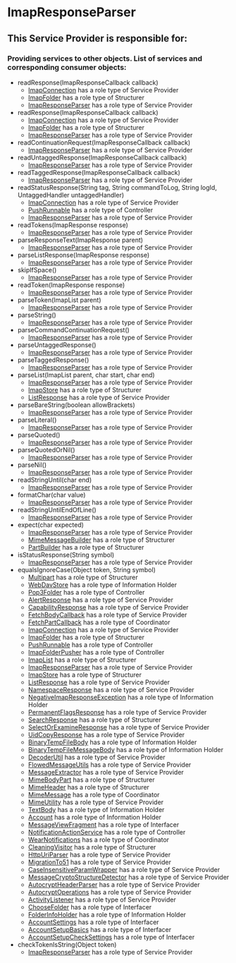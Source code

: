 # ImapResponseParser
## This Service Provider is responsible for:
### Providing services to other objects. List of services and corresponding consumer objects: 
* readResponse(ImapResponseCallback callback)
	* [ImapConnection](../ServiceProviders/ImapConnection.md) has a role type of Service Provider
	* [ImapFolder](../Structurers/ImapFolder.md) has a role type of Structurer
	* [ImapResponseParser](../ServiceProviders/ImapResponseParser.md) has a role type of Service Provider
* readResponse(ImapResponseCallback callback)
	* [ImapConnection](../ServiceProviders/ImapConnection.md) has a role type of Service Provider
	* [ImapFolder](../Structurers/ImapFolder.md) has a role type of Structurer
	* [ImapResponseParser](../ServiceProviders/ImapResponseParser.md) has a role type of Service Provider
* readContinuationRequest(ImapResponseCallback callback)
	* [ImapResponseParser](../ServiceProviders/ImapResponseParser.md) has a role type of Service Provider
* readUntaggedResponse(ImapResponseCallback callback)
	* [ImapResponseParser](../ServiceProviders/ImapResponseParser.md) has a role type of Service Provider
* readTaggedResponse(ImapResponseCallback callback)
	* [ImapResponseParser](../ServiceProviders/ImapResponseParser.md) has a role type of Service Provider
* readStatusResponse(String tag, String commandToLog, String logId,
            UntaggedHandler untaggedHandler)
	* [ImapConnection](../ServiceProviders/ImapConnection.md) has a role type of Service Provider
	* [PushRunnable](../Controllers/PushRunnable.md) has a role type of Controller
	* [ImapResponseParser](../ServiceProviders/ImapResponseParser.md) has a role type of Service Provider
* readTokens(ImapResponse response)
	* [ImapResponseParser](../ServiceProviders/ImapResponseParser.md) has a role type of Service Provider
* parseResponseText(ImapResponse parent)
	* [ImapResponseParser](../ServiceProviders/ImapResponseParser.md) has a role type of Service Provider
* parseListResponse(ImapResponse response)
	* [ImapResponseParser](../ServiceProviders/ImapResponseParser.md) has a role type of Service Provider
* skipIfSpace()
	* [ImapResponseParser](../ServiceProviders/ImapResponseParser.md) has a role type of Service Provider
* readToken(ImapResponse response)
	* [ImapResponseParser](../ServiceProviders/ImapResponseParser.md) has a role type of Service Provider
* parseToken(ImapList parent)
	* [ImapResponseParser](../ServiceProviders/ImapResponseParser.md) has a role type of Service Provider
* parseString()
	* [ImapResponseParser](../ServiceProviders/ImapResponseParser.md) has a role type of Service Provider
* parseCommandContinuationRequest()
	* [ImapResponseParser](../ServiceProviders/ImapResponseParser.md) has a role type of Service Provider
* parseUntaggedResponse()
	* [ImapResponseParser](../ServiceProviders/ImapResponseParser.md) has a role type of Service Provider
* parseTaggedResponse()
	* [ImapResponseParser](../ServiceProviders/ImapResponseParser.md) has a role type of Service Provider
* parseList(ImapList parent, char start, char end)
	* [ImapResponseParser](../ServiceProviders/ImapResponseParser.md) has a role type of Service Provider
	* [ImapStore](../Structurers/ImapStore.md) has a role type of Structurer
	* [ListResponse](../ServiceProviders/ListResponse.md) has a role type of Service Provider
* parseBareString(boolean allowBrackets)
	* [ImapResponseParser](../ServiceProviders/ImapResponseParser.md) has a role type of Service Provider
* parseLiteral()
	* [ImapResponseParser](../ServiceProviders/ImapResponseParser.md) has a role type of Service Provider
* parseQuoted()
	* [ImapResponseParser](../ServiceProviders/ImapResponseParser.md) has a role type of Service Provider
* parseQuotedOrNil()
	* [ImapResponseParser](../ServiceProviders/ImapResponseParser.md) has a role type of Service Provider
* parseNil()
	* [ImapResponseParser](../ServiceProviders/ImapResponseParser.md) has a role type of Service Provider
* readStringUntil(char end)
	* [ImapResponseParser](../ServiceProviders/ImapResponseParser.md) has a role type of Service Provider
* formatChar(char value)
	* [ImapResponseParser](../ServiceProviders/ImapResponseParser.md) has a role type of Service Provider
* readStringUntilEndOfLine()
	* [ImapResponseParser](../ServiceProviders/ImapResponseParser.md) has a role type of Service Provider
* expect(char expected)
	* [ImapResponseParser](../ServiceProviders/ImapResponseParser.md) has a role type of Service Provider
	* [MimeMessageBuilder](../Structurers/MimeMessageBuilder.md) has a role type of Structurer
	* [PartBuilder](../Structurers/PartBuilder.md) has a role type of Structurer
* isStatusResponse(String symbol)
	* [ImapResponseParser](../ServiceProviders/ImapResponseParser.md) has a role type of Service Provider
* equalsIgnoreCase(Object token, String symbol)
	* [Multipart](../Structurers/Multipart.md) has a role type of Structurer
	* [WebDavStore](../InformationHolders/WebDavStore.md) has a role type of Information Holder
	* [Pop3Folder](../Controllers/Pop3Folder.md) has a role type of Controller
	* [AlertResponse](../ServiceProviders/AlertResponse.md) has a role type of Service Provider
	* [CapabilityResponse](../ServiceProviders/CapabilityResponse.md) has a role type of Service Provider
	* [FetchBodyCallback](../ServiceProviders/FetchBodyCallback.md) has a role type of Service Provider
	* [FetchPartCallback](../Coordinators/FetchPartCallback.md) has a role type of Coordinator
	* [ImapConnection](../ServiceProviders/ImapConnection.md) has a role type of Service Provider
	* [ImapFolder](../Structurers/ImapFolder.md) has a role type of Structurer
	* [PushRunnable](../Controllers/PushRunnable.md) has a role type of Controller
	* [ImapFolderPusher](../Controllers/ImapFolderPusher.md) has a role type of Controller
	* [ImapList](../Structurers/ImapList.md) has a role type of Structurer
	* [ImapResponseParser](../ServiceProviders/ImapResponseParser.md) has a role type of Service Provider
	* [ImapStore](../Structurers/ImapStore.md) has a role type of Structurer
	* [ListResponse](../ServiceProviders/ListResponse.md) has a role type of Service Provider
	* [NamespaceResponse](../ServiceProviders/NamespaceResponse.md) has a role type of Service Provider
	* [NegativeImapResponseException](../InformationHolders/NegativeImapResponseException.md) has a role type of Information Holder
	* [PermanentFlagsResponse](../ServiceProviders/PermanentFlagsResponse.md) has a role type of Service Provider
	* [SearchResponse](../Structurers/SearchResponse.md) has a role type of Structurer
	* [SelectOrExamineResponse](../ServiceProviders/SelectOrExamineResponse.md) has a role type of Service Provider
	* [UidCopyResponse](../ServiceProviders/UidCopyResponse.md) has a role type of Service Provider
	* [BinaryTempFileBody](../InformationHolders/BinaryTempFileBody.md) has a role type of Information Holder
	* [BinaryTempFileMessageBody](../InformationHolders/BinaryTempFileMessageBody.md) has a role type of Information Holder
	* [DecoderUtil](../ServiceProviders/DecoderUtil.md) has a role type of Service Provider
	* [FlowedMessageUtils](../ServiceProviders/FlowedMessageUtils.md) has a role type of Service Provider
	* [MessageExtractor](../ServiceProviders/MessageExtractor.md) has a role type of Service Provider
	* [MimeBodyPart](../Structurers/MimeBodyPart.md) has a role type of Structurer
	* [MimeHeader](../Structurers/MimeHeader.md) has a role type of Structurer
	* [MimeMessage](../Coordinators/MimeMessage.md) has a role type of Coordinator
	* [MimeUtility](../ServiceProviders/MimeUtility.md) has a role type of Service Provider
	* [TextBody](../InformationHolders/TextBody.md) has a role type of Information Holder
	* [Account](../InformationHolders/Account.md) has a role type of Information Holder
	* [MessageViewFragment](../Interfacers/MessageViewFragment.md) has a role type of Interfacer
	* [NotificationActionService](../Controllers/NotificationActionService.md) has a role type of Controller
	* [WearNotifications](../Coordinators/WearNotifications.md) has a role type of Coordinator
	* [CleaningVisitor](../Structurers/CleaningVisitor.md) has a role type of Structurer
	* [HttpUriParser](../ServiceProviders/HttpUriParser.md) has a role type of Service Provider
	* [MigrationTo51](../ServiceProviders/MigrationTo51.md) has a role type of Service Provider
	* [CaseInsensitiveParamWrapper](../ServiceProviders/CaseInsensitiveParamWrapper.md) has a role type of Service Provider
	* [MessageCryptoStructureDetector](../ServiceProviders/MessageCryptoStructureDetector.md) has a role type of Service Provider
	* [AutocryptHeaderParser](../ServiceProviders/AutocryptHeaderParser.md) has a role type of Service Provider
	* [AutocryptOperations](../ServiceProviders/AutocryptOperations.md) has a role type of Service Provider
	* [ActivityListener](../ServiceProviders/ActivityListener.md) has a role type of Service Provider
	* [ChooseFolder](../Interfacers/ChooseFolder.md) has a role type of Interfacer
	* [FolderInfoHolder](../InformationHolders/FolderInfoHolder.md) has a role type of Information Holder
	* [AccountSettings](../Interfacers/AccountSettings.md) has a role type of Interfacer
	* [AccountSetupBasics](../Interfacers/AccountSetupBasics.md) has a role type of Interfacer
	* [AccountSetupCheckSettings](../Interfacers/AccountSetupCheckSettings.md) has a role type of Interfacer
* checkTokenIsString(Object token)
	* [ImapResponseParser](../ServiceProviders/ImapResponseParser.md) has a role type of Service Provider
